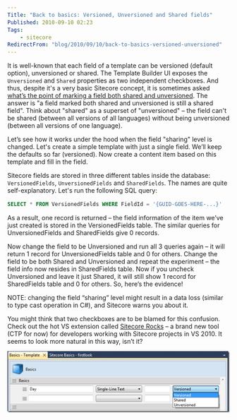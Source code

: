 ```yaml
---
Title: "Back to basics: Versioned, Unversioned and Shared fields"
Published: 2010-09-10 02:23
Tags:
    - sitecore
RedirectFrom: "blog/2010/09/10/back-to-basics-versioned-unversioned"
---
```


It is well-known that each field of a template can be versioned (default option), unversioned or shared. The Template Builder UI exposes the `Unversioned` and `Shared` properties as two independent checkboxes. And thus, despite it's a very basic Sitecore concept, it is sometimes asked [what’s the point of marking a field both shared and unversioned](http://sdn.sitecore.net/forum//ShowPost.aspx?PostID=29034). The answer is "a field marked both shared and unversioned is still a shared field". Think about "shared" as a superset of "unversioned" – the field can't be shared (between all versions of all languages) without being unversioned (between all versions of one language).

Let’s see how it works under the hood when the field "sharing" level is changed. Let's create a simple template with just a single field. We’ll keep the defaults so far (versioned). Now create a content item based on this template and fill in the field.

Sitecore fields are stored in three different tables inside the database: `VersionedFields`, `UnversionedFields` and `SharedFields`. The names are quite self-explanatory. Let's run the following SQL query:

```SQL
SELECT * FROM VersionedFields WHERE FieldId = '{GUID-GOES-HERE-...}'
```

As a result, one record is returned – the field information of the item we’ve just created is stored in the VersionedFields table. The similar queries for UnversionedFields and SharedFields give 0 records.

Now change the field to be Unversioned and run all 3 queries again – it will return 1 record for UnversionedFields table and 0 for others. Change the field to be both Shared and Unversioned and repeat the experiment – the field info now resides in SharedFields table. Now if you uncheck Unversioned and leave it just Shared, it will still show 1 record for SharedFields table and 0 for others. So, here’s the evidence!

NOTE: changing the field “sharing” level might result in a data loss (similar to type cast operation in C#), and Sitecore warns you about it.

You might think that two checkboxes are to be blamed for this confusion. Check out the hot VS extension called [Sitecore Rocks](http://visualstudiogallery.msdn.microsoft.com/en-us/44a26c88-83a7-46f6-903c-5c59bcd3d35b/view) – a brand new tool (CTP for now) for developers working with Sitecore projects in VS 2010. It seems to look more natural in this way, isn’t it?

![Sitecore Rocks](./images/201009_SCRocks.png "Sitecore Rocks")

